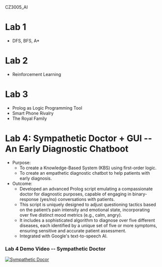 CZ3005_AI

# Lab 1
- DFS, BFS, A*

# Lab 2
- Reinforcement Learning

# Lab 3
- Prolog as Logic Programming Tool
- Smart Phone Rivalry
- The Royal Family

# Lab 4:  Sympathetic Doctor + GUI -- An Early Diagnostic Chatboot
- Purpose:
  - To create a Knowledge-Based System (KBS) using first-order logic.
  - To create an empathetic diagnostic chatbot to help patients with early diagnosis.
- Outcome:
  - Developed an advanced Prolog script emulating a compassionate doctor for diagnostic purposes, capable of engaging in binary-response (yes/no) conversations with patients.
  - This script is uniquely designed to adjust questioning tactics based on the patient’s pain intensity and emotional state, incorporating over five distinct mood metrics (e.g., calm, angry).
  - It includes a sophisticated algorithm to diagnose over five different diseases, each identified by a unique set of five or more symptoms, ensuring sensitive and accurate patient assessment.
  - Integrated with Google's text-to-speech AI.
### Lab 4 Demo Video -- Sympathetic Doctor
[![Sympathetic Docor](https://img.youtube.com/vi/IfDK-hPf6fs/default.jpg)](https://youtu.be/IfDK-hPf6fs)
